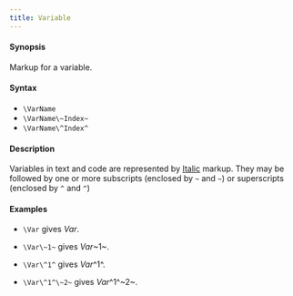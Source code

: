 ```yaml
---
title: Variable
---
```


#### Synopsis

Markup for a variable.

#### Syntax

* `\VarName`
* `\VarName\~Index~`
* `\VarName\^Index^`


#### Description

Variables in text and code are represented by [Italic](../../../../Tutor/Markup/InlineMarkup/Italic/) markup. 
They may be followed by one or more subscripts (enclosed by `~` and `~`) or superscripts (enclosed by `^` and `^`)

#### Examples

* `\Var` gives _Var_.

* `\Var\~1~` gives _Var_~1~.

* `\Var\^1^` gives _Var_^1^.

* `\Var\^1^\~2~` gives _Var_^1^~2~.


